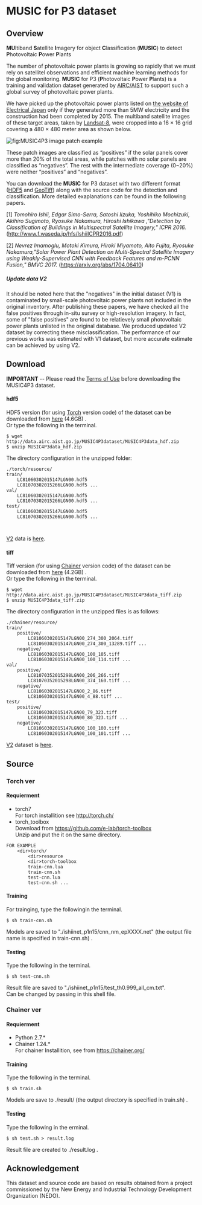 #  MUSIC for P3 dataset

## Overview
**MU**ltiband **S**atellite **I**magery for object  **C**lassification   (**MUSIC**)  to detect **P**hotovoltaic **P**ower **P**lants 


The number of photovoltaic power plants is growing so rapidly that we must rely on satellitel observations and efficient machine learning methods for the global monitoring. **MUSIC** for P3 (**P**hotovoltaic **P**ower **P**lants) is a  training and validation dataset generated by  [AIRC/AIST](http://www.airc.aist.go.jp/en/) to support such a  global survey of photovoltaic power plants.  


We have picked up the photovoltaic power plants listed on [the website of Electrical Japan](http://agora.ex.nii.ac.jp/earthquake/201103-eastjapan/energy/electrical-japan/type/8.html.ja) only if they generated more than 5MW electricity and the construction had been completed by 2015. The multiband satellite images of these target areas, taken by [Landsat-8](https://landsat.usgs.gov/landsat-8), were cropped into a 16 × 16 grid covering a 480 × 480 meter area as shown below. 

![fig:MUSIC4P3 image patch example](https://github.com/gistairc/MUSIC4P3/blob/master/fig.jpg "megasolar image patch example")  


These patch images are classified as “positives” if the solar panels cover more than 20% of the total areas, while patches with no solar panels are classified as “negatives”. The rest with the intermediate coverage (0~20%) were neither “positives” and “negatives”. 


You can download the **MUSIC** for P3 dataset with two different format ([HDF5](https://github.com/gistairc/MUSIC4P3#hdf5) and [GeoTiff](https://github.com/gistairc/MUSIC4P3#tiff)) along with the source code for the detection and classification. More detailed exaplanations can be found in the following papers.

[1] *Tomohiro Ishii, Edgar Simo-Serra, Satoshi Iizuka, Yoshihiko Mochizuki, Akihiro Sugimoto, Ryosuke Nakamura, Hiroshi Ishikawa ,"Detection by Classification of Buildings in Multispectral Satellite Imagery," ICPR 2016.* (http://www.f.waseda.jp/hfs/IshiiICPR2016.pdf)  

[2] *Nevrez Imamoglu, Motoki Kimura, Hiroki Miyamoto, Aito Fujita, Ryosuke Nakamura,"Solar Power Plant Detection on Multi-Spectral Satellite Imagery using Weakly-Supervised CNN with Feedback Features and m-PCNN Fusion," BMVC 2017.* (https://arxiv.org/abs/1704.06410)  

##### Update data V2
It should be noted here that the "negatives" in the initial dataset (V1) is contaminated by small-scale photovoltaic power plants not included in the original inventory. After publishing these papers, we have checked all the false positives through in-situ survey or high-resolution imagery. In fact, some of "false positives" are found to be relatievely small photovoltaic power plants unlisted in the original database. We produced updated V2 dataset by correcting these misclassification. The performance of our previous works was estimated with  V1 dataset, but more accurate estimate can be achieved by using V2.



## Download  
**IMPORTANT** -- Please read the [Terms of Use](https://github.com/gistairc/MUSIC4P3/blob/master/LICENSE.md) before downloading the MUSIC4P3 dataset.


#### hdf5
HDF5 version (for using [Torch](https://github.com/gistairc/MUSIC4P3#torch-ver) version code) of the dataset can be downloaded from [here](http://data.airc.aist.go.jp/MUSIC4P3dataset/MUSIC4P3data_hdf.zip) (4.6GB) .  
Or type the following in the terminal.  

```
$ wget http://data.airc.aist.go.jp/MUSIC4P3dataset/MUSIC4P3data_hdf.zip
$ unzip MUSIC4P3data_hdf.zip
```

The directory configuration in the unzipped folder:  
```
./torch/resource/
train/  
	LC81060302015147LGN00.hdf5
	LC81070302015266LGN00.hdf5 ...
val/
	LC81060302015147LGN00.hdf5
	LC81070302015266LGN00.hdf5 ...
test/
	LC81060302015147LGN00.hdf5
	LC81070302015266LGN00.hdf5 ...
	
	
```


[V2](https://github.com/gistairc/MUSIC4P3/blob/master/README.md#update-data-v2) data is [here](http://data.airc.aist.go.jp/MUSIC4P3dataset/MUSIC4P3data_hdf_v2.zip).


#### tiff
Tiff version (for using [Chainer](https://github.com/gistairc/MUSIC4P3#chainer-ver) version code) of the dataset can be downloaded from [here](http://data.airc.aist.go.jp/MUSIC4P3dataset/MUSIC4P3data_tiff.zip) (4.2GB) .  
Or type the following in the terminal.  
```
$ wget http://data.airc.aist.go.jp/MUSIC4P3dataset/MUSIC4P3data_tiff.zip
$ unzip MUSIC4P3data_tiff.zip
```
The directory configuration in the unzipped files is as follows:  
```
./chainer/resource/
train/
	positive/
		LC81060302015147LGN00_274_300_2064.tiff
		LC81060302015147LGN00_274_300_13289.tiff ...
	negative/
		LC81060302015147LGN00_100_105.tiff
		LC81060302015147LGN00_100_114.tiff ...
val/
	positive/
		LC81070352015298LGN00_206_266.tiff
		LC81070352015298LGN00_374_160.tiff ...
	negative/
		LC81060302015147LGN00_2_86.tiff
		LC81060302015147LGN00_4_88.tiff ...
test/
	positive/
		LC81060302015147LGN00_79_323.tiff
		LC81060302015147LGN00_80_323.tiff ...
	negative/
		LC81060302015147LGN00_100_100.tiff
		LC81060302015147LGN00_100_101.tiff ...
```

[V2](https://github.com/gistairc/MUSIC4P3/blob/master/README.md#update-data-v2) dataset is [here](http://data.airc.aist.go.jp/MUSIC4P3dataset/MUSIC4P3data_tiff_v2.zip).

## Source
### Torch ver  
#### Requierment
* torch7  
For torch installition see http://torch.ch/  
* torch_toolbox  
Download from https://github.com/e-lab/torch-toolbox  
Unzip and put the it on the same directory.  
```
FOR EXAMPLE
	<dir>torch/
		<dir>resource
		<dir>torch-toolbox
		train-cnn.lua
		train-cnn.sh
		test-cnn.lua
		test-cnn.sh ...
```
 
#### Training
For trainging, type the followingin the terminal.  

```
$ sh train-cnn.sh
```
Models are saved to "./ishiinet_p1n15/cnn_nm_epXXXX.net" (the output file name is specified in  train-cnn.sh) .  

#### Testing

Type the following in the terminal.  

```
$ sh test-cnn.sh
```
Result file are saved to "./ishiinet_p1n15/test_th0.999_all_cm.txt".  
Can be changed by passing in this shell file.  


### Chainer ver
#### Requierment
* Python 2.7.*  
* Chainer 1.24.*  
For chainer Installition, see from https://chainer.org/  

#### Training
Type the following in the terminal.   

```
$ sh train.sh
```
 
Models are save to ./result/ (the output directory is specified in train.sh) . 

#### Testing
Type the following  in the erminal.   

```
$ sh test.sh > result.log
```

Result file are created to ./result.log .  

## Acknowledgement
This dataset and source code are based on results obtained from a project commissioned by the New Energy and Industrial Technology Development Organization (NEDO).  
